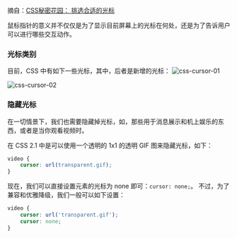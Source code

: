 摘自：[CSS秘密花园： 挑选合适的光标](http://www.w3cplus.com/css3/css-secrets/picking-the-right-cursor.html)

鼠标指针的意义并不仅仅是为了显示目前屏幕上的光标在何处，还是为了告诉用户可以进行哪些交互动作。

### 光标类别
目前，CSS 中有如下一些光标，其中，后者是新增的光标：
![css-cursor-01](http://cnd.qiniu.lin07ux.cn/2016-04-13%20css-cursor-01.png)

![css-cursor-02](http://cnd.qiniu.lin07ux.cn/2016-04-13%20css-cursor-02.png)

### 隐藏光标
在一切情景下，我们也需要隐藏掉光标，如，那些用于消息展示和机上娱乐的东西，或者是当你观看视频时。

在 CSS 2.1 中是可以使用一个透明的 1x1 的透明 GIF 图来隐藏光标，如下：

```css
video {
    cursor: url(transparent.gif);
}
```

现在，我们可以直接设置元素的光标为 none 即可：`cursor: none;`。
不过，为了兼容和优雅降级，我们一般可以如下设置：

```css
video {
    cursor: url('transparent.gif');
    cursor: none;
}
```



